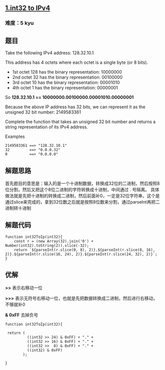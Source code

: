 ## [1.int32 to IPv4](https://www.codewars.com/kata/52e88b39ffb6ac53a400022e/train/javascript)
### 难度：5 kyu

## 题目
Take the following IPv4 address: 128.32.10.1

This address has 4 octets where each octet is a single byte (or 8 bits).

* 1st octet 128 has the binary representation: 10000000
* 2nd octet 32 has the binary representation: 00100000
* 3rd octet 10 has the binary representation: 00001010
* 4th octet 1 has the binary representation: 00000001

So **128.32.10.1 == 10000000.00100000.00001010.00000001**

Because the above IP address has 32 bits, we can represent it as the unsigned 32 bit number: 2149583361

Complete the function that takes an unsigned 32 bit number and returns a string representation of its IPv4 address.

Examples
```
2149583361 ==> "128.32.10.1"
32         ==> "0.0.0.32"
0          ==> "0.0.0.0"
```

## 解题思路
首先题目的意思是：输入的是一个十进制数据，转换成32位的二进制，然后按照8位分割，然后又把这个8位二进制的字符转换成十进制，中间通过 . 号隔离。
具体做法就是先把十进制的转换成二进制，然后前面补0，一定是32位字符串，这个是通过slice来完成的，拿到32位数之后就是按照8位数来分割，通过parseInt再把二进制转十进制

## 解题代码
```
function int32ToIp(int32){
    const r = (new Array(32).join('0') + Number(int32).toString(2)).slice(-32);
    return `${parseInt(r.slice(0, 8), 2)}.${parseInt(r.slice(8, 16), 2)}.${parseInt(r.slice(16, 24), 2)}.${parseInt(r.slice(24, 32), 2)}`;
}
```

## 优解
**>>** 表示右移动一位

**>>>** 表示无符号右移动一位，也就是先把数据转换成二进制，然后进行右移动，不够就补0

**& 0xFF** 去掉负号

```
function int32ToIp(int32){

 return (
          ((int32 >> 24) & 0xFF) + "." +
          ((int32 >> 16) & 0xFF) + "." +
          ((int32 >>  8) & 0xFF) + "." +
          ((int32) & 0xFF)
        );
 
}
```
